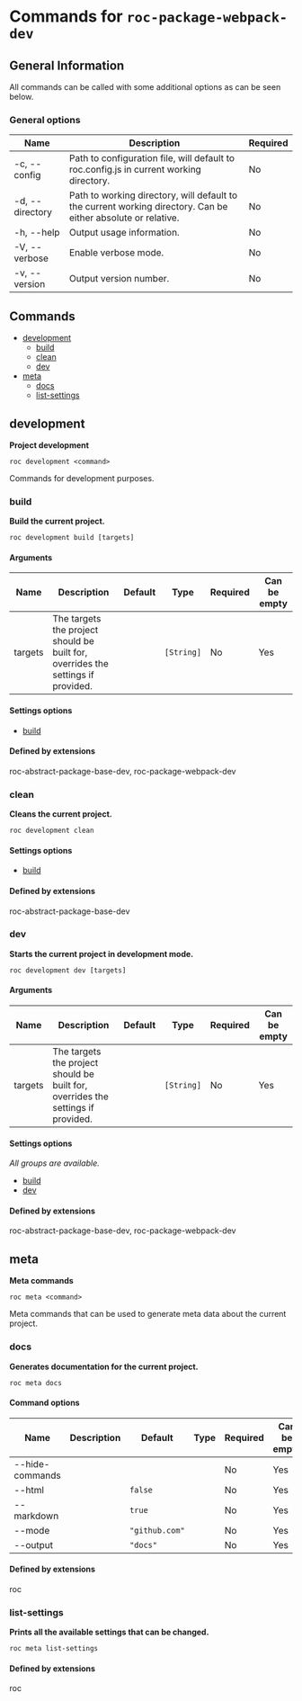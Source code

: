 # Commands for `roc-package-webpack-dev`

## General Information
All commands can be called with some additional options as can be seen below.

### General options
| Name            | Description                                                                                                   | Required |
| --------------- | ------------------------------------------------------------------------------------------------------------- | -------- |
| -c, --config    | Path to configuration file, will default to roc.config.js in current working directory.                       | No       |
| -d, --directory | Path to working directory, will default to the current working directory. Can be either absolute or relative. | No       |
| -h, --help      | Output usage information.                                                                                     | No       |
| -V, --verbose   | Enable verbose mode.                                                                                          | No       |
| -v, --version   | Output version number.                                                                                        | No       |

## Commands
* [development](#development)
    * [build](#build)
    * [clean](#clean)
    * [dev](#dev)
* [meta](#meta)
    * [docs](#docs)
    * [list-settings](#list-settings)

## development
__Project development__

```
roc development <command>
```
Commands for development purposes.


### build
__Build the current project.__

```
roc development build [targets]
```

#### Arguments
| Name    | Description                                                                      | Default | Type       | Required | Can be empty |
| ------- | -------------------------------------------------------------------------------- | ------- | ---------- | -------- | ------------ |
| targets | The targets the project should be built for, overrides the settings if provided. |         | `[String]` | No       | Yes          |

####  Settings options
* [build](/Users/gustaf/VG/public/roc-package/roc-package-webpack/extensions/roc-package-webpack-dev/docs/Settings.md#build)

####  Defined by extensions
roc-abstract-package-base-dev, roc-package-webpack-dev

### clean
__Cleans the current project.__

```
roc development clean
```

####  Settings options
* [build](/Users/gustaf/VG/public/roc-package/roc-package-webpack/extensions/roc-package-webpack-dev/docs/Settings.md#build)

####  Defined by extensions
roc-abstract-package-base-dev

### dev
__Starts the current project in development mode.__

```
roc development dev [targets]
```

#### Arguments
| Name    | Description                                                                      | Default | Type       | Required | Can be empty |
| ------- | -------------------------------------------------------------------------------- | ------- | ---------- | -------- | ------------ |
| targets | The targets the project should be built for, overrides the settings if provided. |         | `[String]` | No       | Yes          |

####  Settings options
_All groups are available._
* [build](/Users/gustaf/VG/public/roc-package/roc-package-webpack/extensions/roc-package-webpack-dev/docs/Settings.md#build)
* [dev](/Users/gustaf/VG/public/roc-package/roc-package-webpack/extensions/roc-package-webpack-dev/docs/Settings.md#dev)

####  Defined by extensions
roc-abstract-package-base-dev, roc-package-webpack-dev

## meta
__Meta commands__

```
roc meta <command>
```
Meta commands that can be used to generate meta data about the current project.


### docs
__Generates documentation for the current project.__

```
roc meta docs
```

#### Command options
| Name            | Description | Default        | Type | Required | Can be empty |
| --------------- | ----------- | -------------- | ---- | -------- | ------------ |
| --hide-commands |             |                |      | No       | Yes          |
| --html          |             | `false`        |      | No       | Yes          |
| --markdown      |             | `true`         |      | No       | Yes          |
| --mode          |             | `"github.com"` |      | No       | Yes          |
| --output        |             | `"docs"`       |      | No       | Yes          |

####  Defined by extensions
roc

### list-settings
__Prints all the available settings that can be changed.__

```
roc meta list-settings
```

####  Defined by extensions
roc

